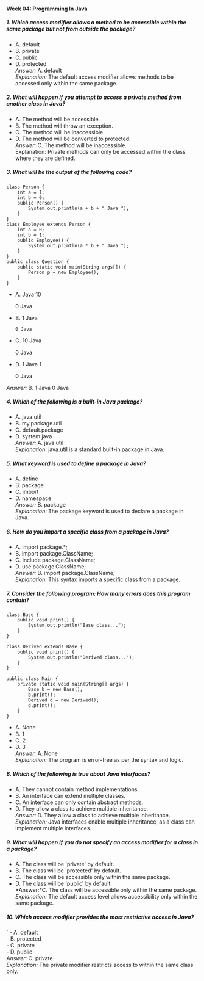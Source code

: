 #### Week 04:  Programming In Java

##### 1. Which access modifier allows a method to be accessible within the same package but not from outside the package?  
   - A. default  
   - B. private  
   - C. public  
   - D. protected  
   *Answer:* A. default  
   *Explanation:* The default access modifier allows methods to be accessed only within the same package.

##### 2. What will happen if you attempt to access a private method from another class in Java?  
   - A. The method will be accessible.  
   - B. The method will throw an exception.  
   - C. The method will be inaccessible.  
   - D. The method will be converted to protected.  
   *Answer:* C. The method will be inaccessible.  
   Explanation: Private methods can only be accessed within the class where they are defined.

##### 3. What will be the output of the following code?  
```
class Person {
    int a = 1;
    int b = 0;
    public Person() {
        System.out.println(a + b + " Java ");
    }
}
class Employee extends Person {
    int a = 0;
    int b = 1;
    public Employee() {
        System.out.println(a * b + " Java ");
    }
}
public class Question {
    public static void main(String args[]) {
        Person p = new Employee();
    }
}
```
   - A. Java 10

        0 Java  

   - B. 1 Java
   
         0 Java  

   - C. 10 Java 
        
        0 Java  
   - D. 1 Java 1 
        
        0 Java  

   *Answer:* B. 1 Java
                0 Java

##### 4. Which of the following is a built-in Java package?  
   - A. java.util  
   - B. my.package.util  
   - C. default.package  
   - D. system.java  
   *Answer:* A. java.util  
   *Explanation:* java.util is a standard built-in package in Java.

##### 5. What keyword is used to define a package in Java?  
   - A. define  
   - B. package  
   - C. import  
   - D. namespace  
   *Answer:* B. package  
   *Explanation:* The package keyword is used to declare a package in Java.

##### 6. How do you import a specific class from a package in Java?  
   - A. import package.*;  
   - B. import package.ClassName;  
   - C. include package.ClassName;  
   - D. use package.ClassName;  
   *Answer:* B. import package.ClassName;  
   *Explanation:* This syntax imports a specific class from a package.

##### 7. Consider the following program: How many errors does this program contain?  
```
class Base {
    public void print() {
        System.out.println("Base class...");
    }
}

class Derived extends Base {
    public void print() {
        System.out.println("Derived class...");
    }
}

public class Main {
    private static void main(String[] args) {
        Base b = new Base();
        b.print();
        Derived d = new Derived();
        d.print();
    }
}

```
   - A. None  
   - B. 1  
   - C. 2  
   - D. 3  
   *Answer:* A. None  
   *Explanation:* The program is error-free as per the syntax and logic.

##### 8. Which of the following is true about Java interfaces?  
   - A. They cannot contain method implementations.  
   - B. An interface can extend multiple classes.  
   - C. An interface can only contain abstract methods.  
   - D. They allow a class to achieve multiple inheritance.  
   *Answer:* D. They allow a class to achieve multiple inheritance.  
   *Explanation:* Java interfaces enable multiple inheritance, as a class can implement multiple interfaces.

##### 9. What will happen if you do not specify an access modifier for a class in a package?  
   - A. The class will be 'private' by default.  
   - B. The class will be 'protected' by default.  
   - C. The class will be accessible only within the same package.  
   - D. The class will be 'public' by default.  
  *Answer:*C. The class will be accessible only within the same package.  
  *Explanation:* The default access level allows accessibility only within the same package.

##### 10. Which access modifier provides the most restrictive access in Java?  
`
    - A. default  
    - B. protected  
    - C. private  
    - D. public  
    *Answer:* C. private  
    *Explanation:* The private modifier restricts access to within the same class only.
